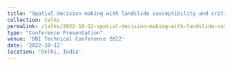 ```yaml
---
title: "Spatial decision making with landslide susceptibility and critical infrastructure"
collection: talks
permalink: /talks/2022-10-12-spatial-decision-making-with-landslide-susceptibil
type: "Conference Presentation"
venue: 'DRI Technical Conference 2022'
date: '2022-10-12'
location: 'Delhi, India'
---
```

